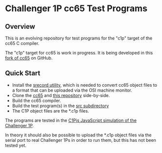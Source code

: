 # Challenger 1P cc65 Test Programs

## Overview

This is an evolving repository for test programs
for the "c1p" target of the cc65 C compiler.

The "c1p" target for cc65 is work in progress. It is being developed
in this [fork of cc65](https://github.com/smuehlst/cc65) on GitHub.

## Quick Start

* Install the [srecord utility](http://srecord.sourceforge.net/), which is needed to convert cc65 object files to a format that can be uploaded via the OSI machine monitor.
* Clone the [cc65](https://github.com/smuehlst/cc65) and [this repository](https://github.com/smuehlst/cc65) side-by-side.
* Build the cc65 compiler.
* Build the test program(s) in the [src subdirectory](https://github.com/smuehlst/c1pctest/tree/master/src)
* The C1P object files are the *.c1p files.

The programs are tested in the [C1Pjs JavaScript simulation
of the Challenger 1P](http://www.pcjs.org/docs/c1pjs/).

In theory it should also be possible to upload the *.c1p object files
via the serial port to real Challenger 1Ps in order to run them, but this
has not been tested yet.
